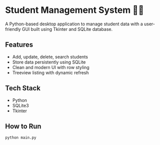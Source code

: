 # Student Management System 🧑‍🎓

A Python-based desktop application to manage student data with a user-friendly GUI built using Tkinter and SQLite database.

## Features
- Add, update, delete, search students
- Store data persistently using SQLite
- Clean and modern UI with row styling
- Treeview listing with dynamic refresh

## Tech Stack
- Python
- SQLite3
- Tkinter

## How to Run
```bash
python main.py
